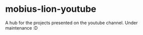 # mobius-lion-youtube
A hub for the projects presented on the youtube channel. Under maintenance :D 
